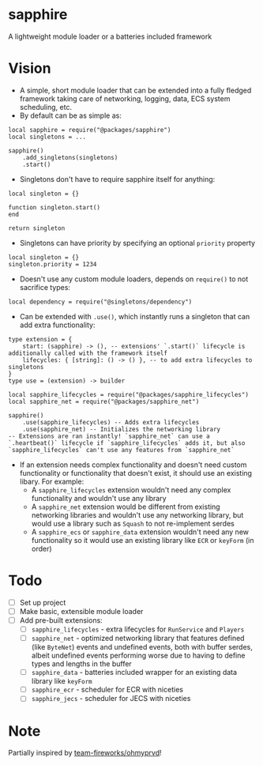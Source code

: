 # sapphire
A lightweight module loader or a batteries included framework

# Vision
- A simple, short module loader that can be extended into a fully fledged framework taking care of networking, logging, data, ECS system scheduling, etc.
- By default can be as simple as:
```luau
local sapphire = require("@packages/sapphire")
local singletons = ...

sapphire()
    .add_singletons(singletons)
    .start()
```
- Singletons don't have to require sapphire itself for anything:
```luau
local singleton = {}

function singleton.start()
end

return singleton
```
- Singletons can have priority by specifying an optional `priority` property
```luau
local singleton = {}
singleton.priority = 1234
```
- Doesn't use any custom module loaders, depends on `require()` to not sacrifice types:
```luau
local dependency = require("@singletons/dependency")
```
- Can be extended with `.use()`, which instantly runs a singleton that can add extra functionality:
```luau
type extension = {
    start: (sapphire) -> (), -- extensions' `.start()` lifecycle is additionally called with the framework itself
    lifecycles: { [string]: () -> () }, -- to add extra lifecycles to singletons
}
type use = (extension) -> builder
```
```luau
local sapphire_lifecycles = require("@packages/sapphire_lifecycles")
local sapphire_net = require("@packages/sapphire_net")

sapphire()
    .use(sapphire_lifecycles) -- Adds extra lifecycles
    .use(sapphire_net) -- Initializes the networking library
-- Extensions are ran instantly! `sapphire_net` can use a `.heartbeat()` lifecycle if `sapphire_lifecycles` adds it, but also `sapphire_lifecycles` can't use any features from `sapphire_net`
```
- If an extension needs complex functionality and doesn't need custom functionality or functionality that doesn't exist, it should use an existing libary. For example:
  - A `sapphire_lifecycles` extension wouldn't need any complex functionality and wouldn't use any library
  - A `sapphire_net` extension would be different from existing networking libraries and wouldn't use any networking library, but would use a library such as `Squash` to not re-implement serdes
  - A `sapphire_ecs` or `sapphire_data` extension wouldn't need any new functionality so it would use an existing library like `ECR` or `keyForm` (in order)

# Todo
- [ ] Set up project
- [ ] Make basic, extensible module loader
- [ ] Add pre-built extensions:
  - [ ] `sapphire_lifecycles` - extra lifecycles for `RunService` and `Players`
  - [ ] `sapphire_net` - optimized networking library that features defined (like `ByteNet`) events and undefined events, both with buffer serdes, albeit undefined events performing worse due to having to define types and lengths in the buffer
  - [ ] `sapphire_data` - batteries included wrapper for an existing data library like `keyForm`
  - [ ] `sapphire_ecr` - scheduler for ECR with niceties
  - [ ] `sapphire_jecs` - scheduler for JECS with niceties
     
# Note
Partially inspired by [team-fireworks/ohmyprvd](https://github.com/team-fireworks/ohmyprvd)!

